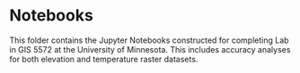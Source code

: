 # Notebooks

This folder contains the Jupyter Notebooks constructed for completing Lab in GIS 5572 at the University of Minnesota. This includes accuracy analyses for both elevation and temperature raster datasets.

